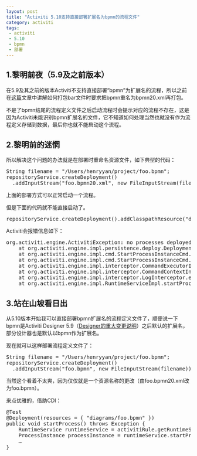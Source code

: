 ```yaml
---
layout: post
title: "Activiti 5.10支持直接部署扩展名为bpmn的流程文件"
category: activiti
tags: 
 - activiti
 - 5.10
 - bpmn
 - 部署
---
```


## 1.黎明前夜（5.9及之前版本）

在5.9及其之前的版本Activiti不支持直接部署“bpmn”为扩展名的流程，所以之前在[这篇](/activiti/2012/07/18/how-to-pack-process-resources.html)文章中讲解如何打包bar文件时要求把bpmn重名为bpmn20.xml再打包。

不是了bpmn结尾的流程定义文件之后启动流程时会提示对应的流程不存在，这是因为Activiti未能识别bpmn扩展名的文件，它不知道如何处理当然也就没有作为流程定义存储到数据，最后你也就不能启动这个流程。

## 2.黎明前的迷惘

所以解决这个问题的办法就是在部署时重命名资源文件，如下典型的代码：

<pre class="brush:java">
String filename = "/Users/henryyan/project/foo.bpmn";
repositoryService.createDeployment()
  .addInputStream("foo.bpmn20.xml", new FileInputStream(filename)).deploy();
</pre>

上面的部署方式可以正常启动一个流程。

但是下面的代码就不能直接启动了。
<pre class="brush:java">
repositoryService.createDeployment().addClasspathResource("diagrams/Gateway.bpmn").deploy();
</pre>

Activiti会报错信息如下：
<pre>
org.activiti.engine.ActivitiException: no processes deployed with key 'AutoClaimForReject'
	at org.activiti.engine.impl.persistence.deploy.DeploymentCache.findDeployedLatestProcessDefinitionByKey(DeploymentCache.java:63)
	at org.activiti.engine.impl.cmd.StartProcessInstanceCmd.execute(StartProcessInstanceCmd.java:58)
	at org.activiti.engine.impl.cmd.StartProcessInstanceCmd.execute(StartProcessInstanceCmd.java:31)
	at org.activiti.engine.impl.interceptor.CommandExecutorImpl.execute(CommandExecutorImpl.java:24)
	at org.activiti.engine.impl.interceptor.CommandContextInterceptor.execute(CommandContextInterceptor.java:42)
	at org.activiti.engine.impl.interceptor.LogInterceptor.execute(LogInterceptor.java:33)
	at org.activiti.engine.impl.RuntimeServiceImpl.startProcessInstanceByKey(RuntimeServiceImpl.java:54)
</pre>

## 3.站在山坡看日出

从5.10版本开始我可以直接部署bpmn扩展名的流程定义文件了，顺便说一下bpmn是Activiti Designer 5.9（[Designer的重大变更说明](/activiti/2012/05/01/activiti-designer-5.8-to-5.9.html)）之后默认的扩展名，部分设计器也是默认以bpmn作为扩展名。

现在就可以这样部署流程定义文件了：

<pre class="brush:java">
String filename = "/Users/henryyan/project/foo.bpmn";
repositoryService.createDeployment()
  .addInputStream("foo.bpmn", new FileInputStream(filename)).deploy();
</pre>

当然这个看着不太爽，因为仅仅就是一个资源名称的更改（由foo.bpmn20.xml改为foo.bpmn）。

来点优雅的，借助CDI：

<pre class="brush:java">
@Test
@Deployment(resources = { "diagrams/foo.bpmn" })
public void startProcess() throws Exception {
	RuntimeService runtimeService = activitiRule.getRuntimeService();
	ProcessInstance processInstance = runtimeService.startProcessInstanceByKey("foo");
	…
}
</pre>